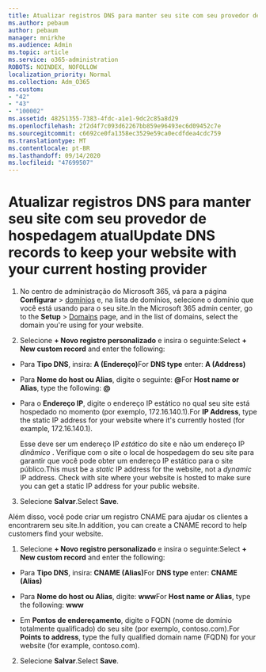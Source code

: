 ```yaml
---
title: Atualizar registros DNS para manter seu site com seu provedor de hospedagem atual
ms.author: pebaum
author: pebaum
manager: mnirkhe
ms.audience: Admin
ms.topic: article
ms.service: o365-administration
ROBOTS: NOINDEX, NOFOLLOW
localization_priority: Normal
ms.collection: Adm_O365
ms.custom:
- "42"
- "43"
- "100002"
ms.assetid: 48251355-7383-4fdc-a1e1-9dc2c85a8d29
ms.openlocfilehash: 2f2d4f7c093d62267bb859e96493ec6d09452c7e
ms.sourcegitcommit: c6692ce0fa1358ec3529e59ca0ecdfdea4cdc759
ms.translationtype: MT
ms.contentlocale: pt-BR
ms.lasthandoff: 09/14/2020
ms.locfileid: "47699507"
---
```

# <a name="update-dns-records-to-keep-your-website-with-your-current-hosting-provider"></a><span data-ttu-id="583b3-102">Atualizar registros DNS para manter seu site com seu provedor de hospedagem atual</span><span class="sxs-lookup"><span data-stu-id="583b3-102">Update DNS records to keep your website with your current hosting provider</span></span>

1. <span data-ttu-id="583b3-103">No centro de administração do Microsoft 365, vá para a página **Configurar**  >  [domínios](https://portal.office.com/adminportal/home#/Domains) e, na lista de domínios, selecione o domínio que você está usando para o seu site.</span><span class="sxs-lookup"><span data-stu-id="583b3-103">In the Microsoft 365 admin center, go to the **Setup** > [Domains](https://portal.office.com/adminportal/home#/Domains) page, and in the list of domains, select the domain you're using for your website.</span></span>

2. <span data-ttu-id="583b3-104">Selecione **+ Novo registro personalizado** e insira o seguinte:</span><span class="sxs-lookup"><span data-stu-id="583b3-104">Select **+ New custom record** and enter the following:</span></span>

  - <span data-ttu-id="583b3-105">Para **Tipo DNS**, insira: **A (Endereço)**</span><span class="sxs-lookup"><span data-stu-id="583b3-105">For **DNS type** enter: **A (Address)**</span></span>

  - <span data-ttu-id="583b3-106">Para **Nome do host ou Alias**, digite o seguinte: **@**</span><span class="sxs-lookup"><span data-stu-id="583b3-106">For **Host name or Alias**, type the following: **@**</span></span>

  - <span data-ttu-id="583b3-107">Para o **Endereço IP**, digite o endereço IP estático no qual seu site está hospedado no momento (por exemplo, 172.16.140.1).</span><span class="sxs-lookup"><span data-stu-id="583b3-107">For **IP Address**, type the static IP address for your website where it's currently hosted (for example, 172.16.140.1).</span></span>

    <span data-ttu-id="583b3-p101">Esse deve ser um endereço IP  *estático*  do site e não um endereço IP  *dinâmico*  . Verifique com o site o local de hospedagem do seu site para garantir que você pode obter um endereço IP estático para o site público.</span><span class="sxs-lookup"><span data-stu-id="583b3-p101">This must be a  *static*  IP address for the website, not a  *dynamic*  IP address. Check with site where your website is hosted to make sure you can get a static IP address for your public website.</span></span>

3. <span data-ttu-id="583b3-110">Selecione **Salvar**.</span><span class="sxs-lookup"><span data-stu-id="583b3-110">Select **Save**.</span></span>

<span data-ttu-id="583b3-111">Além disso, você pode criar um registro CNAME para ajudar os clientes a encontrarem seu site.</span><span class="sxs-lookup"><span data-stu-id="583b3-111">In addition, you can create a CNAME record to help customers find your website.</span></span>
  
1. <span data-ttu-id="583b3-112">Selecione **+ Novo registro personalizado** e insira o seguinte:</span><span class="sxs-lookup"><span data-stu-id="583b3-112">Select **+ New custom record** and enter the following:</span></span>

  - <span data-ttu-id="583b3-113">Para **Tipo DNS**, insira: **CNAME (Alias)**</span><span class="sxs-lookup"><span data-stu-id="583b3-113">For **DNS type** enter: **CNAME (Alias)**</span></span>

  - <span data-ttu-id="583b3-114">Para **Nome do host ou Alias**, digite: **www**</span><span class="sxs-lookup"><span data-stu-id="583b3-114">For **Host name or Alias**, type the following: **www**</span></span>

  - <span data-ttu-id="583b3-115">Em **Pontos de endereçamento**, digite o FQDN (nome de domínio totalmente qualificado) do seu site (por exemplo, contoso.com).</span><span class="sxs-lookup"><span data-stu-id="583b3-115">For **Points to address**, type the fully qualified domain name (FQDN) for your website (for example, contoso.com).</span></span>

2. <span data-ttu-id="583b3-116">Selecione **Salvar**.</span><span class="sxs-lookup"><span data-stu-id="583b3-116">Select **Save**.</span></span>
